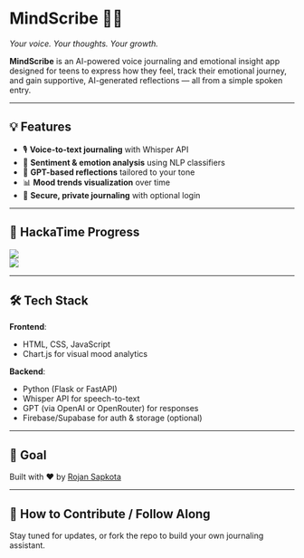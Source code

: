 # MindScribe 🧠✨  
*Your voice. Your thoughts. Your growth.*

**MindScribe** is an AI-powered voice journaling and emotional insight app designed for teens to express how they feel, track their emotional journey, and gain supportive, AI-generated reflections — all from a simple spoken entry.

---

## 💡 Features
- 🎙️ **Voice-to-text journaling** with Whisper API
- 🧠 **Sentiment & emotion analysis** using NLP classifiers
- 💬 **GPT-based reflections** tailored to your tone
- 📊 **Mood trends visualization** over time
- 🔐 **Secure, private journaling** with optional login

---

## 📸 HackaTime Progress  
![](https://hackatime-badge.hackclub.com/U08RHUDMF9T/MindScribe)  
![](https://github-readme-stats.hackclub.dev/api/wakatime?username=2003&api_domain=hackatime.hackclub.com&theme=shadow_green&custom_title=Hackatime+Stats&layout=compact&cache_seconds=0&langs_count=8)

---

## 🛠️ Tech Stack
**Frontend**:  
- HTML, CSS, JavaScript  
- Chart.js for visual mood analytics  

**Backend**:  
- Python (Flask or FastAPI)  
- Whisper API for speech-to-text  
- GPT (via OpenAI or OpenRouter) for responses  
- Firebase/Supabase for auth & storage (optional)

---

## 🏁 Goal  
Built with ❤️ by [Rojan Sapkota](https://github.com/RojanSapkota)

---

## 🚀 How to Contribute / Follow Along  
Stay tuned for updates, or fork the repo to build your own journaling assistant.